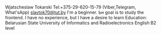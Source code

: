 Wjatscheslaw Tokarski
Tel:+375-29-620-15-79 (Viber,Telegram, What'sApp) slavtok70@tut.by
I'm a beginner. Ьн goal is to study the frontend. I have no experience, but I have a desire to learn
Education: Belarusian State University of Informatics and Radioelectronics
English B2 level
